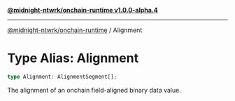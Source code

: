 [**@midnight-ntwrk/onchain-runtime v1.0.0-alpha.4**](../README.md)

***

[@midnight-ntwrk/onchain-runtime](../globals.md) / Alignment

# Type Alias: Alignment

```ts
type Alignment: AlignmentSegment[];
```

The alignment of an onchain field-aligned binary data value.
